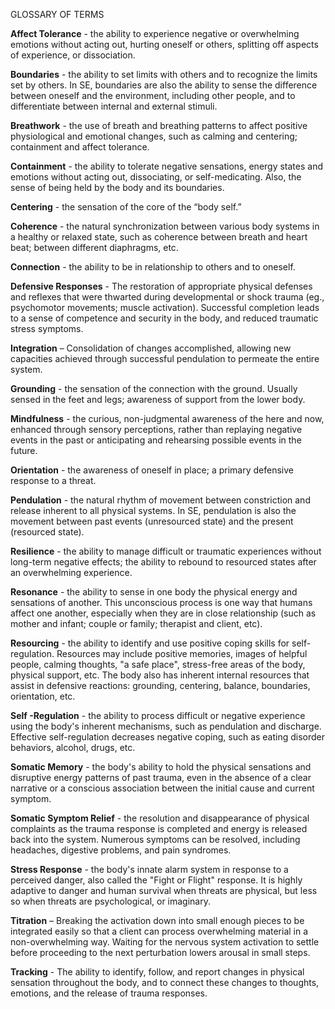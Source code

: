 GLOSSARY OF TERMS 

**Affect Tolerance** \- the ability to experience negative or overwhelming emotions without acting out, hurting oneself or others, splitting off aspects of experience, or dissociation. 

**Boundaries** \- the ability to set limits with others and to recognize the limits set by others. In SE, boundaries are also the ability to sense the difference between oneself and the environment, including other people, and to differentiate between internal and external stimuli. 

**Breathwork** \- the use of breath and breathing patterns to affect positive physiological and emotional changes, such as calming and centering; containment and affect tolerance. 

**Containment** \- the ability to tolerate negative sensations, energy states and emotions without acting out, dissociating, or self-medicating. Also, the sense of being held by the body and its boundaries. 

**Centering** \- the sensation of the core of the “body self.” 

**Coherence** \- the natural synchronization between various body systems in a healthy or relaxed state, such as coherence between breath and heart beat; between different diaphragms, etc. 

**Connection** \- the ability to be in relationship to others and to oneself. 

**Defensive Responses** \- The restoration of appropriate physical defenses and reflexes that were thwarted during developmental or shock trauma (eg., psychomotor movements; muscle activation). Successful completion leads to a sense of competence and security in the body, and reduced traumatic stress symptoms. 

**Integration** – Consolidation of changes accomplished, allowing new capacities achieved through successful pendulation to permeate the entire system. 

**Grounding** \- the sensation of the connection with the ground. Usually sensed in the feet and legs; awareness of support from the lower body. 

**Mindfulness** \- the curious, non-judgmental awareness of the here and now, enhanced through sensory perceptions, rather than replaying negative events in the past or anticipating and rehearsing possible events in the future. 

**Orientation** \- the awareness of oneself in place; a primary defensive response to a threat.

**Pendulation** \- the natural rhythm of movement between constriction and release inherent to all physical systems. In SE, pendulation is also the movement between past events (unresourced state) and the present (resourced state). 

**Resilience** \- the ability to manage difficult or traumatic experiences without long-term negative effects; the ability to rebound to resourced states after an overwhelming experience. 

**Resonance** \- the ability to sense in one body the physical energy and sensations of another. This unconscious process is one way that humans affect one another, especially when they are in close relationship (such as mother and infant; couple or family; therapist and client, etc). 

**Resourcing** \- the ability to identify and use positive coping skills for self-regulation. Resources may include positive memories, images of helpful people, calming thoughts, "a safe place", stress-free areas of the body, physical support, etc. The body also has inherent internal resources that assist in defensive reactions: grounding, centering, balance, boundaries, orientation, etc. 

**Self \-Regulation** \- the ability to process difficult or negative experience using the body's inherent mechanisms, such as pendulation and discharge. Effective self-regulation decreases negative coping, such as eating disorder behaviors, alcohol, drugs, etc. 

**Somatic Memory** \- the body's ability to hold the physical sensations and disruptive energy patterns of past trauma, even in the absence of a clear narrative or a conscious association between the initial cause and current symptom. 

**Somatic Symptom Relief** \- the resolution and disappearance of physical complaints as the trauma response is completed and energy is released back into the system. Numerous symptoms can be resolved, including headaches, digestive problems, and pain syndromes. 

**Stress Response** \- the body's innate alarm system in response to a perceived danger, also called the "Fight or Flight" response. It is highly adaptive to danger and human survival when threats are physical, but less so when threats are psychological, or imaginary. 

**Titration** – Breaking the activation down into small enough pieces to be integrated easily so that a client can process overwhelming material in a non-overwhelming way. Waiting for the nervous system activation to settle before proceeding to the next perturbation lowers arousal in small steps. 

**Tracking** \- The ability to identify, follow, and report changes in physical sensation throughout the body, and to connect these changes to thoughts, emotions, and the release of trauma responses.
